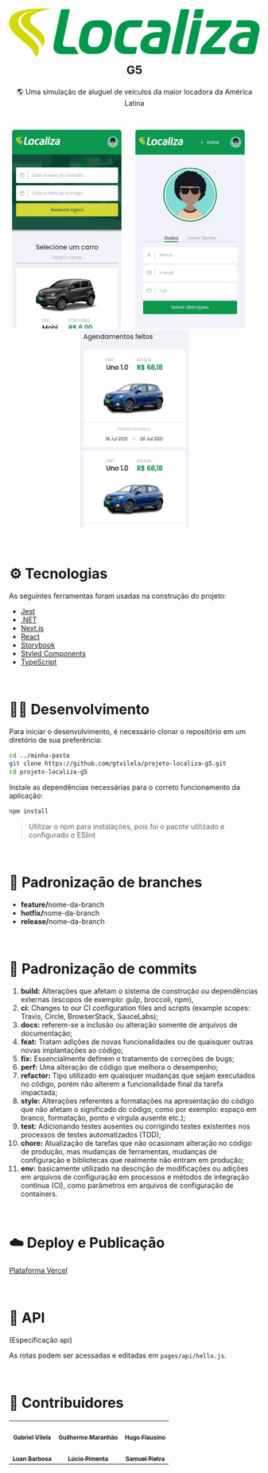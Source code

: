 <h1 align="center">
  <img alt="" src="./public/assets/logo-green.svg" />
  <small>G5</small>
</h1>

<p align="center">🌎 Uma simulação de aluguel de veículos da maior locadora da América Latina</p>

<br />

<p align="center">
  <kbd>
    <img width="220" style="border-radius: 5px" height="400" src="./public/assets/rent-a-car.jpeg" alt="Intro">
  </kbd>
  &nbsp;&nbsp;&nbsp;&nbsp;
  <kbd>
    <img width="220" style="border-radius: 5px" height="400" src="./public/assets/profile.jpeg" alt="Register adopt">
  </kbd>
  &nbsp;&nbsp;&nbsp;&nbsp;
  <kbd>
    <img width="220" style="border-radius: 5px" height="400" src="./public/assets/schedules.jpeg" alt="Chat">
  </kbd>
</p>

<br />

# ⚙️ Tecnologias

As seguintes ferramentas foram usadas na construção do projeto:

- [Jest](https://jestjs.io/)
- [.NET](https://dotnet.microsoft.com/)
- [Next.js](https://nextjs.org/)
- [React](https://pt-br.reactjs.org/)
- [Storybook](https://storybook.js.org/)
- [Styled Components](https://styled-components.com/)
- [TypeScript](https://www.typescriptlang.org/)

<br />

# 👨‍💻 Desenvolvimento

Para iniciar o desenvolvimento, é necessário clonar o repositório em um diretório de sua preferência:

```bash
cd ../minha-pasta
git clone https://github.com/gtvilela/projeto-localiza-g5.git
cd projeto-localiza-g5
```

Instale as dependências necessárias para o correto funcionamento da aplicação:

```bash
npm install
```

> Utilizar o npm para instalações, pois foi o pacote utilizado e configurado o ESlint

<br />

# 📝 Padronização de branches

<ul>
  <li><strong>feature/</strong>nome-da-branch</li>
  <li><strong>hotfix/</strong>nome-da-branch</li>
  <li><strong>release/</strong>nome-da-branch</li>
</ul>

<br />

# 📝 Padronização de commits

1. <strong>build:</strong> Alterações que afetam o sistema de construção ou dependências externas (escopos de exemplo: gulp, broccoli, npm),
2. <strong>ci:</strong> Changes to our CI configuration files and scripts (example scopes: Travis, Circle, BrowserStack, SauceLabs);
3. <strong>docs:</strong> referem-se a inclusão ou alteração somente de arquivos de documentação;
4. <strong>feat:</strong> Tratam adições de novas funcionalidades ou de quaisquer outras novas implantações ao código;
5. <strong>fix:</strong> Essencialmente definem o tratamento de correções de bugs;
6. <strong>perf:</strong> Uma alteração de código que melhora o desempenho;
7. <strong>refactor:</strong> Tipo utilizado em quaisquer mudanças que sejam executados no código, porém não alterem a funcionalidade final da tarefa impactada;
8. <strong>style:</strong> Alterações referentes a formatações na apresentação do código que não afetam o significado do código, como por exemplo: espaço em branco, formatação, ponto e vírgula ausente etc.);
9. <strong>test:</strong> Adicionando testes ausentes ou corrigindo testes existentes nos processos de testes automatizados (TDD);
10. <strong>chore:</strong> Atualização de tarefas que não ocasionam alteração no código de produção, mas mudanças de ferramentas, mudanças de configuração e bibliotecas que realmente não entram em produção;
11. <strong>env:</strong> basicamente utilizado na descrição de modificações ou adições em arquivos de configuração em processos e métodos de integração contínua (CI), como parâmetros em arquivos de configuração de containers.

<br />

# ☁️ Deploy e Publicação

[Plataforma Vercel](https://vercel.com/new?utm_medium=default-template&filter=next.js&utm_source=create-next-app&utm_campaign=create-next-app-readme)

<br />

# 🧠 API

(Especificação api)

As rotas podem ser acessadas e editadas em `pages/api/hello.js`.

<br />

# 🧠 Contribuidores

<table>
  <tr>
    <td align="center"><a href="https://github.com/gtvilela"><img style="border-radius: 50%;" src="https://avatars.githubusercontent.com/gtvilela" width="100px;" alt=""/><br /><sub><b>Gabriel Vilela</b></sub></a><br /></td>
    <td align="center"><a href="https://github.com/GuiiMaranhao"><img style="border-radius: 50%;" src="https://avatars.githubusercontent.com/GuiiMaranhao" width="100px;" alt=""/><br /><sub><b>Guilherme Maranhão</b></sub></a><br /></td>
    <td align="center"><a href="https://github.com/hugoflaus"><img style="border-radius: 50%;" src="https://avatars.githubusercontent.com/hugoflaus" width="100px;" alt=""/><br /><sub><b>Hugo Flausino</b></sub></a><br /></td>
  </tr>
  <tr>
    <td align="center"><a href="https://github.com/LuanBarbosaA"><img style="border-radius: 50%; margin-top: 0.4em" src="https://avatars.githubusercontent.com/LuanBarbosaA" width="100px;" alt=""/><br /><sub><b>Luan Barbosa</b></sub></a><br /></td>
    <td align="center"><a href="https://github.com/lpsystemas"><img style="border-radius: 50%; margin-top: 0.4em" src="https://avatars.githubusercontent.com/lpsystemas" width="100px;" alt=""/><br /><sub><b>Lúcio Pimenta</b></sub></a><br /></td>
    <td align="center"><a href="https://github.com/samuelpietra"><img style="border-radius: 50%; margin-top: 0.4em" src="https://avatars.githubusercontent.com/samuelpietra" width="100px;" alt=""/><br /><sub><b>Samuel Pietra</b></sub></a><br /></td>

  </tr>
</table>
